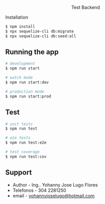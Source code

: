 <p align="center">
  Test Backend
</p

## Installation

```bash
$ npm install
$ npx sequelize-cli db:migrate
$ npx sequelize-cli db:seed:all
```

## Running the app

```bash
# development
$ npm run start

# watch mode
$ npm run start:dev

# production mode
$ npm run start:prod
```

## Test

```bash
# unit tests
$ npm run test

# e2e tests
$ npm run test:e2e

# test coverage
$ npm run test:cov
```

## Support
- Author - Ing.. Yohanny Jose Lugo Flores
- Telefonos - 304 2281250
- email - yohannyjoselugo@hotmail.com

